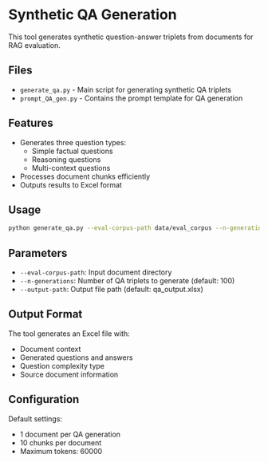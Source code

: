 # Synthetic QA Generation

This tool generates synthetic question-answer triplets from documents for RAG evaluation.

## Files

* `generate_qa.py` - Main script for generating synthetic QA triplets
* `prompt_QA_gen.py` - Contains the prompt template for QA generation

## Features

* Generates three question types:
  * Simple factual questions
  * Reasoning questions
  * Multi-context questions
* Processes document chunks efficiently
* Outputs results to Excel format

## Usage

```bash
python generate_qa.py --eval-corpus-path data/eval_corpus --n-generations 100 --output-path qa_output.xlsx
```

## Parameters

* `--eval-corpus-path`: Input document directory
* `--n-generations`: Number of QA triplets to generate (default: 100)
* `--output-path`: Output file path (default: qa_output.xlsx)

## Output Format

The tool generates an Excel file with:
* Document context
* Generated questions and answers
* Question complexity type
* Source document information

## Configuration

Default settings:
* 1 document per QA generation
* 10 chunks per document 
* Maximum tokens: 60000